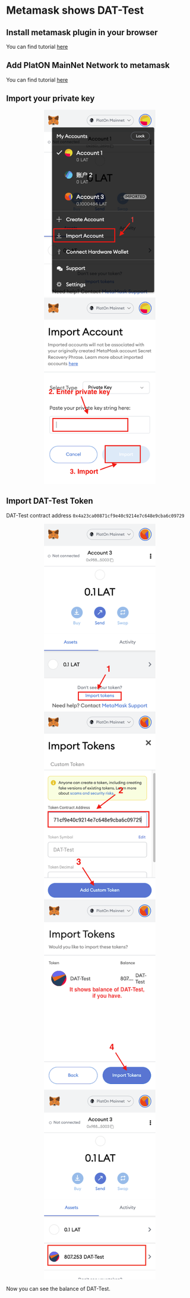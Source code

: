 # Metamask shows DAT-Test

## Install metamask plugin in your browser

You can find tutorial [here](https://metamask.io/download/)

## Add PlatON MainNet Network to metamask

You can find tutorial [here](https://forum.latticex.foundation/t/topic/5862)

## Import your private key

<center class="half">
  <img src="./images/ImportAccount.png" width=300"/><img src="./images/EnterPrivateKey.png" width="300"/>
</center>

## Import DAT-Test Token

DAT-Test contract address `0x4a23ca00871cf9e40c9214e7c648e9cba6c09729`

<center class="half">
  <img src="./images/ImportToken1.png" width="300"/><img src="./images/ImportToken2.png" width="300"/>
</center>

<center class="half">
  <img src="./images/ImportToken3.png" width="300"/><img src="./images/ImportToken4.png" width="300"/>
</center>

Now you can see the balance of DAT-Test.
